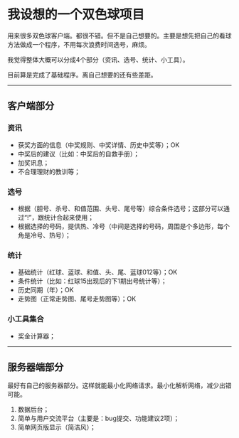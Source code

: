 # 我设想的一个双色球项目

用来很多双色球客户端。都很不错。但不是自己想要的。主要是想先把自己的看球方法做成一个程序，不用每次浪费时间选号，麻烦。

我觉得整体大概可以分成4个部分（资讯、选号、统计、小工具）。

目前算是完成了基础程序。离自己想要的还有些差距。

---

## 客户端部分

### 资讯
* 获奖方面的信息（中奖规则、中奖详情、历史中奖等）；OK
* 中奖后的建议（比如：中奖后的自救手册）；
* 加奖讯息；
* 不合理理财的教训等；

### 选号
* 根据（胆号、杀号、和值范围、头号、尾号等）综合条件选号；这部分可以通过“!”，跟统计合起来使用；
* 根据选择的号码，提供热、冷号（中间是选择的号码，周围是个多边形，每个角是冷号、热号）；

### 统计
* 基础统计（红球、蓝球、和值、头、尾、蓝球012等）；OK
* 条件统计（比如：红球15出现后的下1期出号统计等）；
* 历史同期（年）；OK
* 走势图（正常走势图、尾号走势图等）；OK

### 小工具集合
* 奖金计算器；

---

## 服务器端部分

最好有自己的服务器部分。这样就能最小化网络请求。最小化解析网络，减少出错可能。

1. 数据后台；
2. 简单与用户交流平台（主要是：bug提交、功能建议2项）；
3. 简单网页版显示（简洁风）；